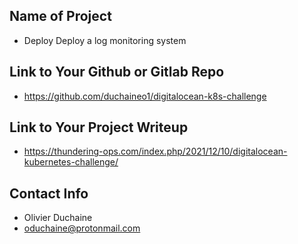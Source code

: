 ## Name of Project
* Deploy Deploy a log monitoring system

## Link to Your Github or Gitlab Repo
* https://github.com/duchaineo1/digitalocean-k8s-challenge

## Link to Your Project Writeup
* https://thundering-ops.com/index.php/2021/12/10/digitalocean-kubernetes-challenge/

## Contact Info
* Olivier Duchaine
* oduchaine@protonmail.com

